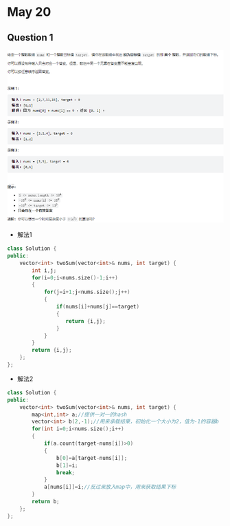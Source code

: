 # May 20
## Question 1

![两数之和](https://github.com/yuewangg/Records_LeeCode_Everyday/blob/main/data/Question_1.png)

- 解法1
```CPP
class Solution {
public:
    vector<int> twoSum(vector<int>& nums, int target) {
        int i,j;
        for(i=0;i<nums.size()-1;i++)
        {
            for(j=i+1;j<nums.size();j++)
            {
                if(nums[i]+nums[j]==target)
                {
                   return {i,j};
                }
            }
        }
        return {i,j};
    };
};
```
- 解法2
```CPP
class Solution {
public:
    vector<int> twoSum(vector<int>& nums, int target) {
        map<int,int> a;//提供一对一的hash
        vector<int> b(2,-1);//用来承载结果，初始化一个大小为2，值为-1的容器b
        for(int i=0;i<nums.size();i++)
        {
            if(a.count(target-nums[i])>0)
            {
                b[0]=a[target-nums[i]];
                b[1]=i;
                break;
            }
            a[nums[i]]=i;//反过来放入map中，用来获取结果下标
        }
        return b;
    };
};
```
